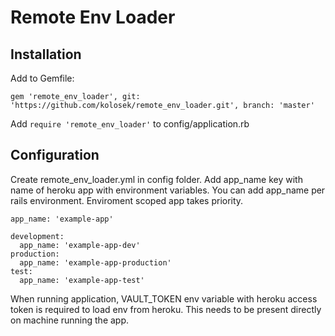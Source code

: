 Remote Env Loader
==============

Installation
-----------------

  Add to Gemfile:
  
  ```
  gem 'remote_env_loader', git: 'https://github.com/kolosek/remote_env_loader.git', branch: 'master'
  ```

  Add `require 'remote_env_loader'` to config/application.rb

Configuration
-----------------

Create remote_env_loader.yml in config folder. Add app_name key with name of heroku app with environment variables. You can add app_name per rails environment. Enviroment scoped app takes priority.

```
app_name: 'example-app'

development:
  app_name: 'example-app-dev'
production:
  app_name: 'example-app-production'
test:
  app_name: 'example-app-test'
```

When running application, VAULT_TOKEN env variable with heroku access token is required to load env from heroku. This needs to be present directly on machine running the app.


